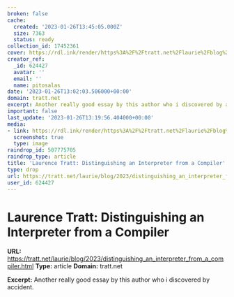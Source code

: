 ```yaml
---
broken: false
cache:
  created: '2023-01-26T13:45:05.000Z'
  size: 7363
  status: ready
collection_id: 17452361
cover: https://rdl.ink/render/https%3A%2F%2Ftratt.net%2Flaurie%2Fblog%2F2023%2Fdistinguishing_an_interpreter_from_a_compiler.html
creator_ref:
  _id: 624427
  avatar: ''
  email: ''
  name: pitosalas
date: '2023-01-26T13:02:03.506000+00:00'
domain: tratt.net
excerpt: Another really good essay by this author who i discovered by accident.
important: false
last_update: '2023-01-26T13:19:56.404000+00:00'
media:
- link: https://rdl.ink/render/https%3A%2F%2Ftratt.net%2Flaurie%2Fblog%2F2023%2Fdistinguishing_an_interpreter_from_a_compiler.html
  screenshot: true
  type: image
raindrop_id: 507775705
raindrop_type: article
title: 'Laurence Tratt: Distinguishing an Interpreter from a Compiler'
type: drop
url: https://tratt.net/laurie/blog/2023/distinguishing_an_interpreter_from_a_compiler.html
user_id: 624427
---
```


# Laurence Tratt: Distinguishing an Interpreter from a Compiler

**URL:** https://tratt.net/laurie/blog/2023/distinguishing_an_interpreter_from_a_compiler.html
**Type:** article
**Domain:** tratt.net

**Excerpt:** Another really good essay by this author who i discovered by accident.
